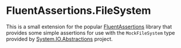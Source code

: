 # FluentAssertions.FileSystem

This is a small extension for the popular [FluentAssertions](https://fluentassertions.com/) library that provides some simple assertions for use with the `MockFileSystem` type provided by [System.IO.Abstractions](https://github.com/TestableIO/System.IO.Abstractions) project.
